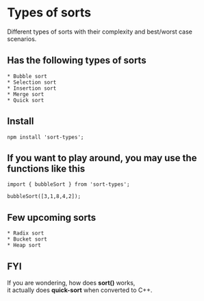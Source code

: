 # Types of sorts

Different types of sorts with their complexity and best/worst case scenarios.


## Has the following types of sorts
    * Bubble sort
    * Selection sort
    * Insertion sort
    * Merge sort
    * Quick sort


## Install
```
npm install 'sort-types';
```

## If you want to play around, you may use the functions like this 
```
import { bubbleSort } from 'sort-types';

bubbleSort([3,1,8,4,2]);
```

## Few upcoming sorts
    * Radix sort
    * Bucket sort
    * Heap sort


## FYI

If you are wondering, how does <b>sort()</b> works,<br>
it actually does <b>quick-sort</b> when converted to C++.